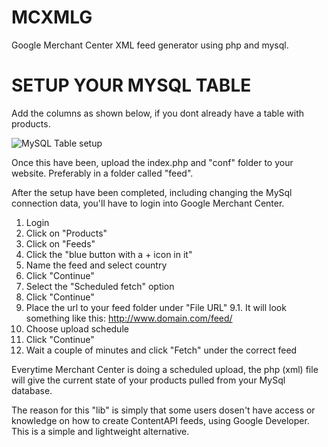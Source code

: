 # MCXMLG
Google Merchant Center XML feed generator using php and mysql.

# SETUP YOUR MYSQL TABLE
Add the columns as shown below, if you dont already have a table with products.

![MySQL Table setup](http://instebo.one/projects/capi/7aA2DuKx5g8.png)

Once this have been, upload the index.php and "conf" folder to your website. Preferably in a folder called "feed".

After the setup have been completed, including changing the MySql connection data, you'll have to login into Google Merchant Center.

1. Login
2. Click on "Products"
3. Click on "Feeds"
4. Click the "blue button with a + icon in it"
5. Name the feed and select country
6. Click "Continue"
7. Select the "Scheduled fetch" option
8. Click "Continue"
9. Place the url to your feed folder under "File URL"
9.1. It will look something like this: http://www.domain.com/feed/
10. Choose upload schedule
11. Click "Continue"
12. Wait a couple of minutes and click "Fetch" under the correct feed

Everytime Merchant Center is doing a scheduled upload, the php (xml) file will give the current state of your products pulled from your MySql database.

The reason for this "lib" is simply that some users dosen't have access or knowledge on how to create ContentAPI feeds, using Google Developer. This is a simple and lightweight alternative.
